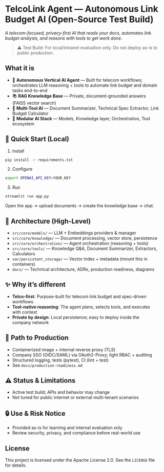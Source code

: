 # TelcoLink Agent — Autonomous Link Budget AI (Open-Source Test Build)

_A telecom-focused, privacy-first AI that reads your docs, automates link budget analysis, and reasons with tools to get work done._

> ⚠️ Test Build: For local/intranet evaluation only. Do not deploy as-is to public production.

## What it is

- 🤖 **Autonomous Vertical AI Agent** — Built for telecom workflows; orchestrates LLM reasoning + tools to automate link budget and domain tasks end-to-end
- 📚 **RAG Knowledge Base** — Private, document-grounded answers (FAISS vector search)
- 🧰 **Multi-Tool AI** — Document Summarizer, Technical Spec Extractor, Link Budget Calculator
- 🧩 **Modular AI Stack** — Models, Knowledge layer, Orchestration, Tool ecosystem

## 🚀 Quick Start (Local)
1) Install
```bash
pip install -r requirements.txt
```
2) Configure
```bash
export OPENAI_API_KEY=YOUR_KEY
```
3) Run
```bash
streamlit run app.py
```
Open the app → upload documents → create the knowledge base → chat.

## 🧠 Architecture (High-Level)
- `src/core/models/` — LLM + Embeddings providers & manager
- `src/core/knowledge/` — Document processing, vector store, persistence
- `src/core/orchestration/` — Agent orchestration (reasoning + tools)
- `src/core/tools/` — Knowledge Q&A, Document Summarizer, Extractors, Calculators
- `var/persistent_storage/` — Vector index + metadata (mount this in containers)
- `docs/` — Technical architecture, ADRs, production readiness, diagrams

## ✨ Why it’s different
- **Telco-first**: Purpose-built for telecom link budget and spec-driven workflows
- **Tool-native reasoning**: The agent plans, selects tools, and executes with context
- **Private by design**: Local persistence; easy to deploy inside the company network

## 🏁 Path to Production
- Containerized image + internal reverse proxy (TLS)
- Company SSO (OIDC/SAML) via OAuth2-Proxy; light RBAC + auditing
- Structured logging, tests (pytest), CI (lint + test)
- See `docs/production-readiness.md`

## ⚠️ Status & Limitations
- Active test build; APIs and behavior may change
- Not tuned for public internet or external multi-tenant scenarios

## 🔒 Use & Risk Notice
- Provided as-is for learning and internal evaluation only
- Review security, privacy, and compliance before real-world use

## License

This project is licensed under the Apache License 2.0. See the `LICENSE` file for details.
